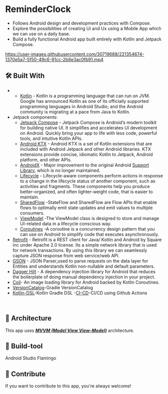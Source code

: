 # ReminderClock
- Follows Android design and development  practices with Compose.
- Explore the possibilities of creating Ui and Ux using a Mobile App which we can use on a daily base.
- Build a fully functional Android app built entirely with Kotlin and Jetpack Compose.

https://user-images.githubusercontent.com/30719688/221354674-1370e5a7-5f50-49c6-91cc-2b6e3ac0fb91.mp4
  
## 🛠 Built With

- - [Kotlin](https://developer.android.com/kotlin) - Kotlin is a programming language that can run on JVM. Google has announced Kotlin as one of its officially supported programming languages in Android Studio; and the Android community is migrating at a pace from Java to Kotlin.
- Jetpack components:
    - [Jetpack Compose](https://developer.android.com/jetpack/compose) - Jetpack Compose is Android’s modern toolkit for building native UI. It simplifies and accelerates UI development on Android. Quickly bring your app to life with less code, powerful tools, and intuitive Kotlin APIs.
    - [Android KTX](https://developer.android.com/kotlin/ktx.html) - Android KTX is a set of Kotlin extensions that are included with Android Jetpack and other Android libraries. KTX extensions provide concise, idiomatic Kotlin to Jetpack, Android platform, and other APIs.
    - [AndroidX](https://developer.android.com/jetpack/androidx) - Major improvement to the original Android [Support Library](https://developer.android.com/topic/libraries/support-library/index), which is no longer maintained.
    - [Lifecycle](https://developer.android.com/topic/libraries/architecture/lifecycle) - Lifecycle-aware components perform actions in response to a change in the lifecycle status of another component, such as activities and fragments. These components help you produce better-organized, and often lighter-weight code, that is easier to maintain.
    - [SharedFlow](https://kotlinlang.org/api/kotlinx.coroutines/kotlinx-coroutines-core/kotlinx.coroutines.flow/-shared-flow/) -StateFlow and SharedFlow are Flow APIs that enable flows to optimally emit state updates and emit values to multiple consumers.
    - [ViewModel](https://developer.android.com/topic/libraries/architecture/viewmodel) -The ViewModel class is designed to store and manage UI-related data in a lifecycle conscious way.
    - [Coroutines](https://kotlinlang.org/docs/coroutines-overview.html) -A coroutine is a concurrency design pattern that you can use on Android to simplify code that executes asynchronously.
- [Retrofit](https://square.github.io/retrofit) -  Retrofit is a REST client for Java/ Kotlin and Android by Square inc under Apache 2.0 license. Its a simple network library that is used for network transactions. By using this library we can seamlessly capture JSON response from web service/web API.
- [GSON](https://github.com/square/gson) - JSON Parser,used to parse requests on the data layer for Entities and understands Kotlin non-nullable and default parameters.
- [Dagger Hilt](https://developer.android.com/training/dependency-injection/hilt-android) - A dependency injection library for Android that reduces the boilerplate of doing manual dependency injection in your project.
- [Coil](https://coil-kt.github.io/coil/compose/)- An image loading library for Android backed by Kotlin Coroutines.
- [VersionCatalog](https://docs.gradle.org/current/userguide/platforms.html)-Gradle VersionCatalog
- [Kotlin-DSL](https://docs.gradle.org/current/userguide/kotlin_dsl.html)-Kotlin Gradle DSL
-[CI-CD](https://github.com/features/actions)-CI/CD using Github Actions
<br />

## 🗼 Architecture
This app uses [***MVVM (Model View
View-Model)***](https://developer.android.com/jetpack/docs/guide#recommended-app-arch) architecture.

## 🧰 Build-tool
Android Studio Flamingo

## 🤝 Contribute
If you want to contribute to this app, you're always welcome!
